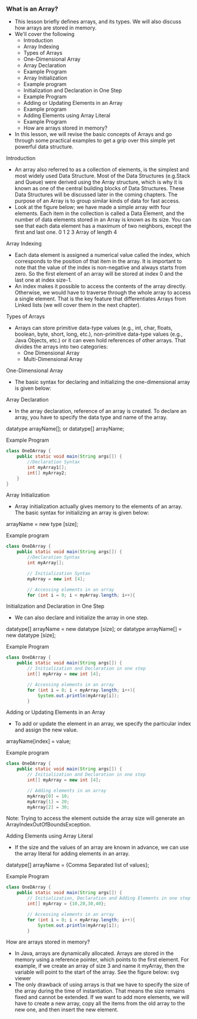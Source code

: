 ### What is an Array?
- This lesson briefly defines arrays, and its types. We will also discuss how arrays are stored in memory.
- We'll cover the following
  - Introduction
  - Array Indexing
  - Types of Arrays
  - One-Dimensional Array
  - Array Declaration
  - Example Program
  - Array Initialization
  - Example program
  - Initialization and Declaration in One Step
  - Example Program
  - Adding or Updating Elements in an Array
  - Example program
  - Adding Elements using Array Literal
  - Example Program
  - How are arrays stored in memory?
- In this lesson, we will revise the basic concepts of Arrays and go through some practical examples to get a grip over this simple yet powerful data structure.
  
Introduction
- An array also referred to as a collection of elements, is the simplest and most widely used Data Structure. Most of the Data Structures (e.g.Stack and Queue) were derived using the Array structure, which is why it is known as one of the central building blocks of Data Structures. These Data Structures will be discussed later in the coming chapters. The purpose of an Array is to group similar kinds of data for fast access.
- Look at the figure below; we have made a simple array with four elements. Each item in the collection is called a Data Element, and the number of data elements stored in an Array is known as its size. You can see that each data element has a maximum of two neighbors, except the first and last one.
  0
  1
  2
  3
  Array of length 4

Array Indexing
- Each data element is assigned a numerical value called the index, which corresponds to the position of that item in the array. It is important to note that the value of the index is non-negative and always starts from zero. So the first element of an array will be stored at index 0 and the last one at index size-1.
- An index makes it possible to access the contents of the array directly. Otherwise, we would have to traverse through the whole array to access a single element. That is the key feature that differentiates Arrays from Linked lists (we will cover them in the next chapter).

Types of Arrays
- Arrays can store primitive data-type values (e.g., int, char, floats, boolean, byte, short, long, etc.), non-primitive data-type values (e.g., Java Objects, etc.) or it can even hold references of other arrays. That divides the arrays into two categories:
  - One Dimensional Array
  - Multi-Dimensional Array

One-Dimensional Array
- The basic syntax for declaring and initializing the one-dimensional array is given below:

Array Declaration
- In the array declaration, reference of an array is created. To declare an array, you have to specify the data type and name of the array.

datatype arrayName[];
or
datatype[] arrayName;

Example Program
  ```java
  class OneDArray {
      public static void main(String args[]) {
          //Declaration Syntax
          int myArray1[];
          int[] myArray2;
      }
  }
  ```

Array Initialization
- Array initialization actually gives memory to the elements of an array. The basic syntax for initializing an array is given below:

arrayName = new type [size];

Example program
  ```java
  class OneDArray {
      public static void main(String args[]) {
          //Declaration Syntax
          int myArray[];
  
          // Initialization Syntax
          myArray = new int [4];
  
          // Accessing elements in an array
          for (int i = 0; i < myArray.length; i++){
  ```

Initialization and Declaration in One Step
- We can also declare and initialize the array in one step.

datatype[] arrayName = new datatype [size];
or
datatype arrayName[] = new datatype [size];

Example Program
  ```java
  class OneDArray {
      public static void main(String args[]) {
          // Initialization and Declaration in one step
          int[] myArray = new int [4];
  
          // Accessing elements in an array
          for (int i = 0; i < myArray.length; i++){
              System.out.println(myArray[i]);
          } 
  ```

Adding or Updating Elements in an Array
- To add or update the element in an array, we specify the particular index and assign the new value.

arrayName[index] = value;

Example program
  ```java
  class OneDArray {
      public static void main(String args[]) {
          // Initialization and Declaration in one step
          int[] myArray = new int [4];
  
          // Adding elements in an array
          myArray[0] = 10;
          myArray[1] = 20;
          myArray[2] = 30;
  ```

Note: Trying to access the element outside the array size will generate an ArrayIndexOutOfBoundsException.

Adding Elements using Array Literal
- If the size and the values of an array are known in advance, we can use the array literal for adding elements in an array.

datatype[] arrayName = {Comma Separated list of values};

Example Program
  ```java
  class OneDArray {
      public static void main(String args[]) {
          // Initialization, Declaration and Adding Elements in one step
          int[] myArray = {10,20,30,40};
  
          // Accessing elements in an array
          for (int i = 0; i < myArray.length; i++){
              System.out.println(myArray[i]);
          }   
  ```

How are arrays stored in memory?
- In Java, arrays are dynamically allocated. Arrays are stored in the memory using a reference pointer, which points to the first element. For example, if we create an array of size 3 and name it myArray, then the variable will point to the start of the array. See the figure below:
  svg viewer
- The only drawback of using arrays is that we have to specify the size of the array during the time of instantiation. That means the size remains fixed and cannot be extended. If we want to add more elements, we will have to create a new array, copy all the items from the old array to the new one, and then insert the new element.
  
